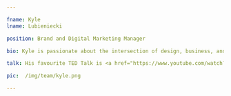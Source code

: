 ```yaml
---

fname: Kyle
lname: Lubieniecki

position: Brand and Digital Marketing Manager

bio: Kyle is passionate about the intersection of design, business, and technology. Through design, Kyle is driven to improve life in the offline world with the online one. When he’s not learning something new, you can find him curating music, cycling through Toronto, or packing his bags for a new adventure.

talk: His favourite TED Talk is <a href="https://www.youtube.com/watch?v=h11u3vtcpaY">“Hackschooling makes me happy”</a> by Logan LaPlante.

pic:  /img/team/kyle.png

---
```

